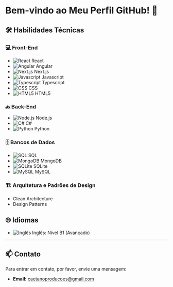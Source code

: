 # Bem-vindo ao Meu Perfil GitHub! 👋

## 🛠️ Habilidades Técnicas

### 💻 Front-End

- ![React](https://img.shields.io/badge/-React-61DAFB?logo=react&logoColor=white&style=flat) React
- ![Angular](https://img.shields.io/badge/-Angular-DD0031?logo=angular&logoColor=white&style=flat) Angular
- ![Next.js](https://img.shields.io/badge/-Next.js-000000?logo=next.js&logoColor=white&style=flat) Next.js
- ![Javascript](https://img.shields.io/badge/-JavaScript-F7DF1E?logo=javascript&logoColor=black&style=flat) Javascript
- ![Typescript](https://img.shields.io/badge/-TypeScript-3178C6?logo=typescript&logoColor=white&style=flat) Typescript
- ![CSS](https://img.shields.io/badge/-CSS-1572B6?logo=css3&logoColor=white&style=flat) CSS
- ![HTML5](https://img.shields.io/badge/-HTML5-E34F26?logo=html5&logoColor=white&style=flat) HTML5

### 🔙 Back-End

- ![Node.js](https://img.shields.io/badge/-Node.js-339933?logo=node.js&logoColor=white&style=flat) Node.js
- ![C#](https://img.shields.io/badge/-C%23-239120?logo=c-sharp&logoColor=white&style=flat) C#
- ![Python](https://img.shields.io/badge/-Python-3776AB?logo=python&logoColor=white&style=flat) Python

### 🗄️ Bancos de Dados

- ![SQL](https://img.shields.io/badge/-SQL-4479A1?logo=mysql&logoColor=white&style=flat) SQL
- ![MongoDB](https://img.shields.io/badge/-MongoDB-47A248?logo=mongodb&logoColor=white&style=flat) MongoDB
- ![SQLite](https://img.shields.io/badge/-SQLite-003B57?logo=sqlite&logoColor=white&style=flat) SQLite
- ![MySQL](https://img.shields.io/badge/-MySQL-4479A1?logo=mysql&logoColor=white&style=flat) MySQL

### 🏗️ Arquitetura e Padrões de Design

- Clean Architecture
- Design Patterns

## 🌐 Idiomas

- ![Inglês](https://img.shields.io/badge/Inglês-B1-%2300f.svg?&style=flat&logo=english&logoColor=white) Inglês: Nível B1 (Avançado)

---

## 📫 Contato

Para entrar em contato, por favor, envie uma mensagem:

- **Email:** caetanoproducoes@gmail.com



